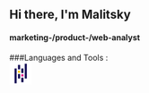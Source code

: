 <div id="header" align="left">
  <h2> Hi there, I'm Malitsky </h2>
   <h4> marketing-/product-/web-analyst </h4>
</div>
###Languages and Tools :
<div>
  <img src="https://github.com/devicons/devicon/blob/master/icons/pandas/pandas-original.svg" title="Pandas" alt="Pandas" width="40" height="40"/>&nbsp;
</div>

